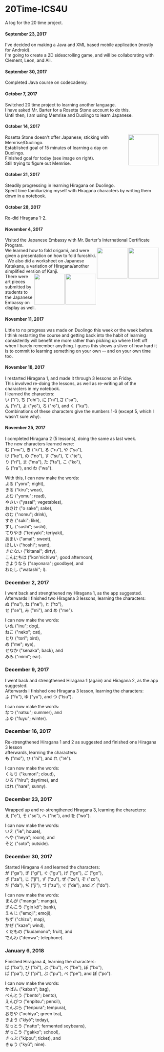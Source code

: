 # 20Time-ICS4U
A log for the 20 time project.

#### September 23, 2017
I've decided on making a Java and XML based mobile application (mostly for Android).  
I'm going to create a 2D sidescrolling game, and will be collaborating with Clement, Leon, and Ali.  

#### September 30, 2017
Completed Java course on codecademy.  

#### October 7, 2017
Switched 20 time project to learning another language.  
I have asked Mr. Barter for a Rosetta Stone account to do this.  
Until then, I am using Memrise and Duolingo to learn Japanese.  

#### October 14, 2017
<img src="https://i.imgur.com/N3pTy7N.png" width=100 align=right>Rosetta Stone doesn't offer Japanese; sticking with Memrise/Duolingo.  
Established goal of 15 minutes of learning a day on Duolingo.  
Finished goal for today (see image on right).  
Still trying to figure out Memrise.  

#### October 21, 2017
Steadily progressing in learning Hiragana on Duolingo.  
Spent time familiarizing myself with Hiragana characters by writing them down in a notebook.  

#### October 28, 2017
Re-did Hiragana 1-2.  

#### November 4, 2017
Visited the Japanese Embassy with Mr. Barter's International Certificate Program.  
<img src="https://cdn.1millionwomen.com.au/media/large_image/how_to_furoshiki_diagram.jpg" width=100 align=right><img src="https://i.imgur.com/2FO31YO.jpg" width=100 align=right>We learned how to fold origami, and were given a presentation on how to fold furoshiki.  
We also did a worksheet on Japanese Katakana, a variation of Hiragana/another simplified version of Kanji.  
<img src="https://i.imgur.com/B8ur34n.jpg" width=100 align=right><img src="https://i.imgur.com/LkY7Doe.jpg" width=100 align=right>There were art pieces submitted by students to the Japanese Embassy on display as well.  

#### November 11, 2017
Little to no progress was made on Duolingo this week or the week before.  
I think restarting the course and getting back into the habit of learning  
consistently will benefit me more rather than picking up where I left off  
when I barely remember anything. I guess this shows a sliver of how hard it  
is to commit to learning something on your own -- and on your own time too.  

#### November 18, 2017
I restarted Hiragana 1, and made it through 3 lessons on Friday.  
This involved re-doing the lessons, as well as re-writing all of the characters in my notebook.  
I learned the characters:  
い ("i"), ち ("chi"), に ("ni"),さ ("sa"),  
ん ("n"), よ ("yo"), ろ ("ro"), and く ("ku").  
Combinations of these characters give the numbers 1-6 (except 5, which I wasn't sure why).  

#### November 25, 2017
I completed Hiragana 2 (5 lessons), doing the same as last week.  
The new characters learned were:  
む ("mu"), き ("ki"), る ("ru"), や ("ya"),  
け ("ke"), の ("no"), す ("su"), て ("te"),  
り ("ri"), ま ("ma"), た ("ta"), こ ("ko"),  
ら ("ra"), and わ ("wa").  

With this, I can now make the words:  
よる ("yoru"; night),  
きる ("kiru"; wear),  
よむ ("yomu"; read),  
やさい ("yasai"; vegetables),  
おさけ ("o sake"; sake),  
のむ ("nomu"; drink),  
すき ("suki"; like),  
すし ("sushi"; sushi),  
てりやき ("teriyaki"; teriyaki),  
あまい ("amai"; sweet),  
ほしい ("hoshi"; want),  
きたない ("kitanai"; dirty),  
こんにちは ("kon'nichiwa"; good afternoon),  
さようなら ("sayonara"; goodbye), and  
わたし ("watashi"; I).  

### December 2, 2017
I went back and strengthened my Hiragana 1, as the app suggested.  
Afterwards I finished two Hiragana 3 lessons, learning the characters:  
ぬ ("nu"), ね ("ne"), と ("to"),  
せ ("se"), み ("mi"), and め ("me").  

I can now make the words:  
いぬ ("inu"; dog),  
ねこ ("neko"; cat),  
とり ("tori"; bird),  
め ("me"; eye),  
せなか	("senaka"; back), and  
みみ ("mimi"; ear).  

### December 9, 2017
I went back and strengthened Hiragana 1 (again) and Hiragana 2, as the app suggested.  
Afterwards I finished one Hiragana 3 lesson, learning the characters:  
ふ ("fu"), ゆ ("yu"), and つ ("tsu").  

I can now make the words:  
なつ ("natsu"; summer), and  
ふゆ ("fuyu"; winter).  

### December 16, 2017
Re-strengthened Hiragana 1 and 2 as suggested and finished one Hiragana 3 lesson  
afterwards, learning the characters:  
も ("mo"), ひ	 ("hi"), and れ ("re").  

I can now make the words:  
くもり ("kumori"; cloud),  
ひる ("hiru"; daytime), and  
はれ ("hare"; sunny).  

### December 23, 2017
Wrapped up and re-strengthened Hiragana 3, learning the characters:  
え ("e"), そ ("so"), へ ("he"), and を ("wo").  

I can now make the words:  
いえ ("ie"; house),  
へや ("heya"; room), and  
そと ("soto"; outside).  

### December 30, 2017
Started Hiragana 4 and learned the characters:  
が ("ga"), ぎ ("gi"), ぐ ("gu"), げ ("ge"), ご ("go"),  
ざ ("za"), じ ("ji"), ず ("zu"), ぜ ("ze"), ぞ ("zo"),  
だ ("da"), ぢ ("ji"), づ ("zu"), で ("de"), and ど ("do").  

I can now make the words:  
まんが ("manga"; manga),  
ぎんこう ("gin kō"; bank),  
えもじ ("emoji"; emoji),  
ちず ("chizu"; map),  
かぜ ("kaze"; wind),  
くだもの ("kudamono"; fruit), and  
でんわ ("denwa"; telephone).  

### January 6, 2018
Finished Hiragana 4, learning the characters:  
ば ("ba"), び ("bi"), ぶ ("bu"), べ ("be"), ぼ ("bo"),  
ぱ ("pa"), ぴ ("pi"), ぷ ("pu"), ぺ ("pe"), and ぽ ("po").  

I can now make the words:  
かばん ("kaban"; bag),  
べんとう ("bento"; bento),  
えんぴつ ("enpitsu"; pencil),  
てんぷら ("tenpura"; tempura),  
おちや ("ochiya"; green tea),  
きよう ("kiyō"; today),  
なっとう ("natto"; fermented soybeans),  
がっこう ("gakko"; school),  
きっぷ ("kippu"; ticket), and  
きゅう ("kyū"; nine).
